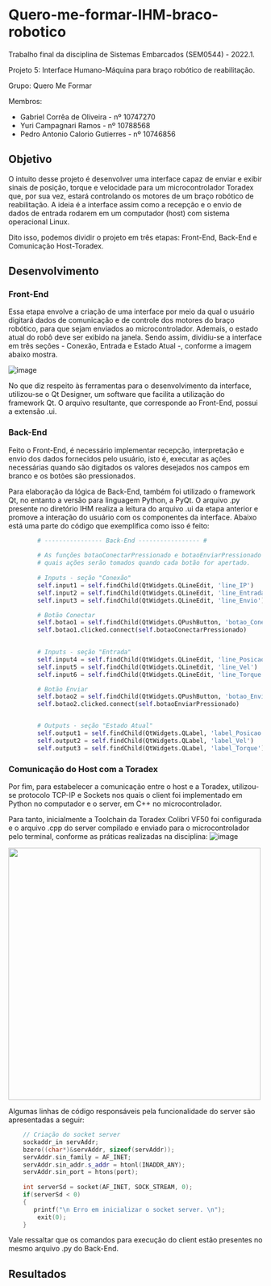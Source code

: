 # Quero-me-formar-IHM-braco-robotico
Trabalho final da disciplina de Sistemas Embarcados (SEM0544) - 2022.1.

Projeto 5: Interface Humano-Máquina para braço robótico de reabilitação.

Grupo: Quero Me Formar

Membros:
- Gabriel Corrêa de Oliveira - nº 10747270
- Yuri Campagnari Ramos - nº 10788568
- Pedro Antonio Calorio Gutierres - nº 10746856

## Objetivo
O intuito desse projeto é desenvolver uma interface capaz de enviar e exibir sinais de posição, torque e velocidade para um microcontrolador Toradex que, por sua vez, estará controlando os motores de um braço robótico de reabilitação. A ideia é a interface assim como a recepção e o envio de dados de entrada rodarem em um computador (host) com sistema operacional Linux.

Dito isso, podemos dividir o projeto em três etapas: Front-End, Back-End e Comunicação Host-Toradex.

## Desenvolvimento

### Front-End
Essa etapa envolve a criação de uma interface por meio da qual o usuário digitará dados de comunicação e de controle dos motores do braço robótico, para que sejam enviados ao microcontrolador. Ademais, o estado atual do robô deve ser exibido na janela. Sendo assim, dividiu-se a interface em três seções - Conexão, Entrada e Estado Atual -, conforme a imagem abaixo mostra.

![image](https://user-images.githubusercontent.com/70723135/179436185-bd050a5f-a298-4779-9335-bf4dbbe70f47.png)

No que diz respeito às ferramentas para o desenvolvimento da interface, utilizou-se o Qt Designer, um software que facilita a utilização do framework Qt. O arquivo resultante, que corresponde ao Front-End, possui a extensão .ui.

### Back-End
Feito o Front-End, é necessário implementar recepção, interpretação e envio dos dados fornecidos pelo usuário, isto é, executar as ações necessárias quando são digitados os valores desejados nos campos em branco e os botões são pressionados.

Para elaboração da lógica de Back-End, também foi utilizado o framework Qt, no entanto a versão para linguagem Python, a PyQt. O arquivo .py presente no diretório IHM realiza a leitura do arquivo .ui da etapa anterior e promove a interação do usuário com os componentes da interface. Abaixo está uma parte do código que exemplifica como isso é feito:

```python
        # ---------------- Back-End ----------------- #
        
        # As funções botaoConectarPressionado e botaoEnviarPressionado determinam
        # quais ações serão tomados quando cada botão for apertado.
        
        # Inputs - seção "Conexão"
        self.input1 = self.findChild(QtWidgets.QLineEdit, 'line_IP')
        self.input2 = self.findChild(QtWidgets.QLineEdit, 'line_Entrada')
        self.input3 = self.findChild(QtWidgets.QLineEdit, 'line_Envio')

        # Botão Conectar
        self.botao1 = self.findChild(QtWidgets.QPushButton, 'botao_Conectar') 
        self.botao1.clicked.connect(self.botaoConectarPressionado)
        

        # Inputs - seção "Entrada"
        self.input4 = self.findChild(QtWidgets.QLineEdit, 'line_Posicao')
        self.input5 = self.findChild(QtWidgets.QLineEdit, 'line_Vel')
        self.input6 = self.findChild(QtWidgets.QLineEdit, 'line_Torque')

        # Botão Enviar
        self.botao2 = self.findChild(QtWidgets.QPushButton, 'botao_Enviar')
        self.botao2.clicked.connect(self.botaoEnviarPressionado)


        # Outputs - seção "Estado Atual"
        self.output1 = self.findChild(QtWidgets.QLabel, 'label_Posicao')
        self.output2 = self.findChild(QtWidgets.QLabel, 'label_Vel')
        self.output3 = self.findChild(QtWidgets.QLabel, 'label_Torque')
```

### Comunicação do Host com a Toradex
Por fim, para estabelecer a comunicação entre o host e a Toradex, utilizou-se protocolo TCP-IP e Sockets nos quais o client foi implementado em Python no computador e o server, em C++ no microcontrolador.

Para tanto, inicialmente a Toolchain da Toradex Colibri VF50 foi configurada e o arquivo .cpp do server compilado e enviado para o microcontrolador pelo terminal, conforme as práticas realizadas na disciplina:
![image](https://user-images.githubusercontent.com/70723135/180578877-00d2f8aa-ac33-4e4d-a3ca-0de27b20c5a2.png)

<img src="[https://user-images.githubusercontent.com/70723135/180578877-00d2f8aa-ac33-4e4d-a3ca-0de27b20c5a2.png]" width="500">



Algumas linhas de código responsáveis pela funcionalidade do server são apresentadas a seguir:

```cpp
    // Criação do socket server
    sockaddr_in servAddr;
    bzero((char*)&servAddr, sizeof(servAddr));
    servAddr.sin_family = AF_INET;
    servAddr.sin_addr.s_addr = htonl(INADDR_ANY);
    servAddr.sin_port = htons(port);
 
    int serverSd = socket(AF_INET, SOCK_STREAM, 0);
    if(serverSd < 0)
    {
       printf("\n Erro em inicializar o socket server. \n");
        exit(0);
    }

```

Vale ressaltar que os comandos para execução do client estão presentes no mesmo arquivo .py do Back-End.

## Resultados

